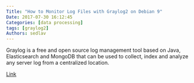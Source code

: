 ```yaml
---
Title: "How to Monitor Log Files with Graylog2 on Debian 9"
Date: 2017-07-30 16:12:45
Categories: [data processing]
tags: [graylog2]
Authors: sedlav
---
```


Graylog is a free and open source log management tool based on Java, Elasticsearch and MongoDB that can be used to collect, index and analyze any server log from a centralized location.

[Link](https://www.howtoforge.com/tutorial/how-to-install-and-configure-graylog2-server-on-debian-9/)
